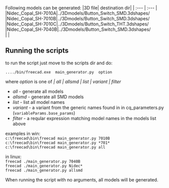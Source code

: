 
Following models can be generated:
|3D file| destination dir|
| :--- | :--- |
|Nidec_Copal_SH-7010A|../3Dmodels/Button_Switch_SMD.3dshapes/
|Nidec_Copal_SH-7010B|../3Dmodels/Button_Switch_SMD.3dshapes/
|Nidec_Copal_SH-7010C|../3Dmodels/Button_Switch_THT.3dshapes/
|Nidec_Copal_SH-7040B|../3Dmodels/Button_Switch_SMD.3dshapes/          
| |            
## Running the scripts
      

to run the script just move to the scripts dir and do:

`..../bin/freecad.exe  main_generator.py  option`       

where *option* is one of *| all | allsmd | list | variant | filter*      
- *all* - generate all models    
- *allsmd* - generate all SMD models       
- *list* - list all model names     
- *variant* - a variant from the generic names found in in cq_parameters.py (`variableParams.base_params`)    
- *filter* - a reqular expression matching model names in the models list above   
     
examples in win:    
`c:\freecad\bin\freecad main_generator.py 7010B`            
`c:\freecad\bin\freecad main_generator.py *701*`           
`c:\freecad\bin\freecad main_generator.py all`        
        
in linux:   
`freecad ./main_generator.py 7040B`           
`freecad ./main_generator.py Nidec*`          
`freecad ./main_generator.py allsmd`              
       
         
When running the script with no arguments, all models will be generated.     

